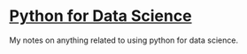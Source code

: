 # [Python for Data Science](https://mingchen0919.github.io/python-for-data-science/)

My notes on anything related to using python for data science.